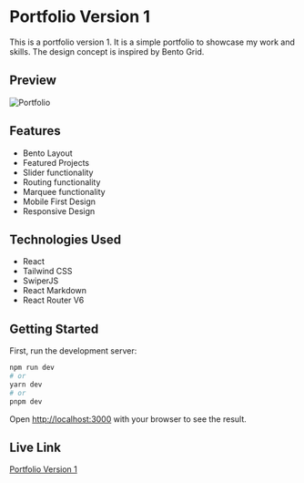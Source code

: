 # Portfolio Version 1

This is a portfolio version 1. It is a simple portfolio to showcase my work and skills. The design concept is inspired by Bento Grid.

## Preview

![Portfolio](./public/porfolioV1.gif)

## Features

- Bento Layout
- Featured Projects
- Slider functionality
- Routing functionality
- Marquee functionality
- Mobile First Design
- Responsive Design

## Technologies Used

- React
- Tailwind CSS
- SwiperJS
- React Markdown
- React Router V6

## Getting Started

First, run the development server:

```bash
npm run dev
# or
yarn dev
# or
pnpm dev
```

Open [http://localhost:3000](http://localhost:3000) with your browser to see the result.

## Live Link

[Portfolio Version 1](https://mujibulhaquetanim.netlify.app/)
